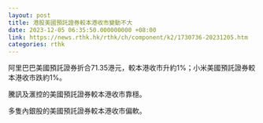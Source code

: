 ```yaml
---
layout: post
title: 港股美國預託證券較本港收市變動不大
date: 2023-12-05 06:35:50.000000000 +08:00
link: https://news.rthk.hk/rthk/ch/component/k2/1730736-20231205.htm
categories: rthk
---
```


阿里巴巴美國預託證券折合71.35港元，較本港收市升約1%；小米美國預託證券較本港收市跌約1%。

騰訊及滙控的美國預託證券較本港收市靠穩。

多隻內銀股的美國預託證券較本港收市偏軟。
